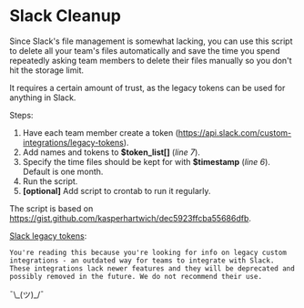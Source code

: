 # Slack Cleanup

Since Slack's file management is somewhat lacking, you can use this script to delete all your team's files automatically and save the time you spend repeatedly asking team members to delete their files manually so you don't hit the storage limit.

It requires a certain amount of trust, as the legacy tokens can be used for anything in Slack.

Steps:

1. Have each team member create a token (https://api.slack.com/custom-integrations/legacy-tokens).
2. Add names and tokens to **$token_list[]** (*line 7*).
3. Specify the time files should be kept for with **$timestamp** (*line 6*). Default is one month.
4. Run the script.
5. **[optional]** Add script to crontab to run it regularly.

The script is based on https://gist.github.com/kasperhartwich/dec5923ffcba55686dfb.

[Slack legacy tokens](https://api.slack.com/custom-integrations/legacy-tokens):

````plain
You're reading this because you're looking for info on legacy custom integrations - an outdated way for teams to integrate with Slack. These integrations lack newer features and they will be deprecated and possibly removed in the future. We do not recommend their use.
````

¯\\\_(ツ)_/¯
